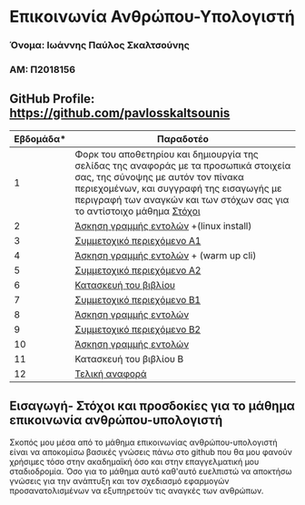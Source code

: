 # Επικοινωνία Ανθρώπου-Υπολογιστή

### Όνομα: Ιωάννης Παύλος Σκαλτσούνης
### ΑΜ: Π2018156
## GitHub Profile: https://github.com/pavlosskaltsounis
| Εβδομάδα* | Παραδοτέο |
| --- | --- |
| 1 | Φορκ του αποθετηρίου και δημιουργία της σελίδας της αναφοράς με τα προσωπικά στοιχεία σας, της σύνοψης με αυτόν τον πίνακα περιεχομένων, και συγγραφή της εισαγωγής με περιγραφή των αναγκών και των στόχων σας για το αντίστοιχο μάθημα [Στόχοι](#στόχοι) |
| 2 | [Άσκηση γραμμής εντολών](#παραδοτέο-2ο-1η-άσκηση-προγραμματισμού) +(linux install) | 
| 3 | [Συμμετοχικό περιεχόμενο A1](#παραδοτέο-3ο-1η-άσκηση-γραμμής-εντολών)|
| 4 | [Άσκηση γραμμής εντολών](#παραδοτέο-4ο-2η-άσκηση-προγραμματισμού) + (warm up cli)
| 5 | [Συμμετοχικό περιεχόμενο A2](#παραδοτέο-5ο-2η-άσκηση-γραμμής-εντολών)|
| 6 | [Κατασκευή του βιβλίου ](#παραδοτέο-6ο-συμμετοχικό-περιεχόμενο) |
| 7 | [Συμμετοχικό περιεχόμενο B1](#παραδοτέο-7ο-3η-άσκηση-γραμμής-εντολών) |
| 8 | [Άσκηση γραμμής εντολών](#παραδοτέο-8ο-3η-άσκηση-προγραμματισμού) |
| 9 | [Συμμετοχικό περιεχόμενο B2](#παραδοτέο-9ο-4η-άσκηση-γραμμής-εντολών)  |
| 10 | [Άσκηση γραμμής εντολών](#παραδοτέο-10ο-συμμετοχικό-περιεχόμενο) |
| 11 | Κατασκευή του βιβλίου Β |
| 12 | [Τελική αναφορά](#τελική-αναφορά) |

## Εισαγωγή- Στόχοι και προσδοκίες για το μάθημα επικοινωνία ανθρώπου-υπολογιστή
Σκοπός μου μέσα από το μάθημα επικοινωνίας ανθρώπου-υπολογιστή είναι να αποκομίσω βασικές γνώσεις πάνω στο github που θα μου φανούν χρήσιμες τόσο στην ακαδημαϊκή όσο και στην επαγγελματική μου σταδιοδρομία. Όσο για το μάθημα αυτό καθ'αυτό ευελπιστώ να αποκτήσω γνώσεις για την ανάπτυξη και τον σχεδιασμό εφαρμογών προσανατολισμένων να εξυπηρετούν τις αναγκές των ανθρώπων.
